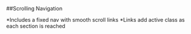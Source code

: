 ##Scrolling Navigation

*Includes a fixed nav with smooth scroll links
*Links add active class as each section is reached